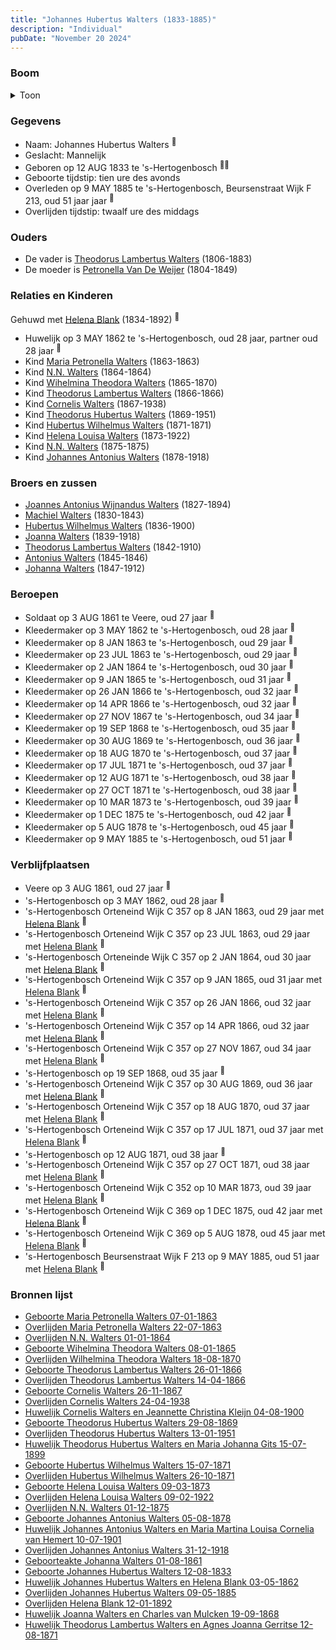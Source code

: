 ```yaml
---
title: "Johannes Hubertus Walters (1833-1885)"
description: "Individual"
pubDate: "November 20 2024"
---
```


### Boom
<details><summary>Toon</summary>

![test](https://www.plantuml.com/plantuml/svg/dPPRRzem583V_IkEseS-KP4BkLIeAr1OLxKKRRrecgRA40yyZ5tPGHMg-Ezp6WSwaqAKjzZ79-VpkVf2fLYcomL3Qaxv2vPu0MCycK-bMFAa9vYGa4hCbHOHdg8PJGXCg9mmad-JnKkwWWLPZ8bK-PPAYIGYNRqGzE6l4uQLWZS405qX4oBlPtGovqIfTdk1AJy_1m-j4Jg1qRifXNADe_iP4OcGImKtEBEIwgydpBGHTGHOmRTcinb50CTzRz0QTBM9jp-Ki6GDxRCn7g-Uno9D6Jax1oU47_qHE54pW2yVJgdvah5dp9FdYHHAZOMcoex7SDUxrySZ3qvKuqgR5bF2nq9DPfhKu8r8AhK2OnWUCOTB0a-4_YLoonPhja6tx_MzFMokRumr_KfiBHZUFUhZVho7hNtsIfA4ycccuHWDDtX76sWqDuPZHgUpTANvnQl6MoFZpaR3d43c3jiDewatCb4OeyBSjPXXhldWQlb9dC8ODj6k42yNEWzVDR9N4e23BehXjlCpYrwhp4C5ynLXX6FeCipdsv0rguJCSxI5xncUNmDFN-wwCzJQiLinWfwvKE1k0zZQ3Q3HlCMIOlYGdNOiuagN30rbK2S4hhxZmyqdsXlIuUdmT9VEgLJH1Lsj2EnHti0zqHbX2wfJnFIX4aUwLHmP5TPAql4mQcGg8MpkOQtIAMElYb_TeA0Dwj3wHQQMQ6zeUqBgnAGbY7v5nBoV1M6TpFIXCzAr6tjH9OT-tj5QbM1Z4x-Wf5qVzgUNHoDkET2NBrk-BHLbMPgMnRiIdnudUQ66JXrd1cPsbMclhKvx8vPKbHHHKAM8OjDnmte3OT3lQY-w-nfkUJCAgpMZotulWwjLuNkKrpi3jiDJmMbPk2izX5f5Dob9_eEada6DdTBICME-U2wqa1cesmqpk1fc2bbhnrgxrjgprlx_wz3-lxqEh7LehIDaXcFZbtxD9eJ_te2PkMGBN6IcW2tmaEcuji17fizPWZ3tbiu1MoCNnBk209dgiGKXCfbh2oA4BWXFz9l_7m00)
</details>

### Gegevens
- Naam: Johannes Hubertus Walters <sup><a href="../s00101/" style="text-decoration:none" title="Huwelijk Theodorus Hubertus Walters en Maria Johanna Gits 15-07-1899">:link:</a></sup>
- Geslacht: Mannelijk
- Geboren op 12 AUG 1833 te 's-Hertogenbosch <sup><a href="../s00111/" style="text-decoration:none" title="Geboorte Johannes Hubertus Walters 12-08-1833">:link:</a><a href="../s00110/" style="text-decoration:none" title="Huwelijk Johannes Hubertus Walters en Helena Blank 03-05-1862">:link:</a></sup>
- Geboorte tijdstip: tien ure des avonds
- Overleden op 9 MAY 1885 te 's-Hertogenbosch, Beursenstraat Wijk F 213, oud 51 jaar jaar <sup><a href="../s00128/" style="text-decoration:none" title="Overlijden Johannes Hubertus Walters 09-05-1885">:link:</a></sup>
- Overlijden tijdstip: twaalf ure des middags

### Ouders
- De vader is [Theodorus Lambertus Walters](../i00088/) (1806-1883)
- De moeder is [Petronella Van De Weijer](../i00089/) (1804-1849)

### Relaties en Kinderen

Gehuwd met [Helena Blank](../i00080/) (1834-1892) <sup><a href="../s00110/" style="text-decoration:none" title="Huwelijk Johannes Hubertus Walters en Helena Blank 03-05-1862">:link:</a></sup>
- Huwelijk op 3 MAY 1862 te 's-Hertogenbosch, oud 28 jaar, partner oud 28 jaar <sup><a href="../s00110/" style="text-decoration:none" title="Huwelijk Johannes Hubertus Walters en Helena Blank 03-05-1862">:link:</a></sup>
- Kind [Maria Petronella Walters](../i00090/) (1863-1863)
- Kind [N.N. Walters](../i00091/) (1864-1864)
- Kind [Wihelmina Theodora Walters](../i00092/) (1865-1870)
- Kind [Theodorus Lambertus Walters](../i00093/) (1866-1866)
- Kind [Cornelis Walters](../i00094/) (1867-1938)
- Kind [Theodorus Hubertus Walters](../i00075/) (1869-1951)
- Kind [Hubertus Wilhelmus Walters](../i00095/) (1871-1871)
- Kind [Helena Louisa Walters](../i00096/) (1873-1922)
- Kind [N.N. Walters](../i00097/) (1875-1875)
- Kind [Johannes Antonius Walters](../i00098/) (1878-1918)

### Broers en zussen
- [Joannes Antonius Wijnandus Walters](../i00103/) (1827-1894)
- [Machiel Walters](../i00104/) (1830-1843)
- [Hubertus Wilhelmus Walters](../i00105/) (1836-1900)
- [Joanna Walters](../i00106/) (1839-1918)
- [Theodorus Lambertus Walters](../i00107/) (1842-1910)
- [Antonius Walters](../i00108/) (1845-1846)
- [Johanna Walters](../i00109/) (1847-1912)

### Beroepen
- Soldaat op 3 AUG 1861 te Veere, oud 27 jaar <sup><a href="../s00211/" style="text-decoration:none" title="Geboorteakte Johanna Walters 01-08-1861 ">:link:</a></sup>
- Kleedermaker op 3 MAY 1862 te 's-Hertogenbosch, oud 28 jaar <sup><a href="../s00110/" style="text-decoration:none" title="Huwelijk Johannes Hubertus Walters en Helena Blank 03-05-1862">:link:</a></sup>
- Kleedermaker op 8 JAN 1863 te 's-Hertogenbosch, oud 29 jaar <sup><a href="../s00115/" style="text-decoration:none" title="Geboorte Maria Petronella Walters 07-01-1863">:link:</a></sup>
- Kleedermaker op 23 JUL 1863 te 's-Hertogenbosch, oud 29 jaar <sup><a href="../s00116/" style="text-decoration:none" title="Overlijden Maria Petronella Walters 22-07-1863">:link:</a></sup>
- Kleedermaker op 2 JAN 1864 te 's-Hertogenbosch, oud 30 jaar <sup><a href="../s00117/" style="text-decoration:none" title="Overlijden N.N. Walters 01-01-1864">:link:</a></sup>
- Kleedermaker op 9 JAN 1865 te 's-Hertogenbosch, oud 31 jaar <sup><a href="../s00118/" style="text-decoration:none" title="Geboorte Wihelmina Theodora Walters 08-01-1865">:link:</a></sup>
- Kleedermaker op 26 JAN 1866 te 's-Hertogenbosch, oud 32 jaar <sup><a href="../s00119/" style="text-decoration:none" title="Geboorte Theodorus Lambertus Walters 26-01-1866">:link:</a></sup>
- Kleedermaker op 14 APR 1866 te 's-Hertogenbosch, oud 32 jaar <sup><a href="../s00120/" style="text-decoration:none" title="Overlijden Theodorus Lambertus Walters 14-04-1866">:link:</a></sup>
- Kleedermaker op 27 NOV 1867 te 's-Hertogenbosch, oud 34 jaar <sup><a href="../s00121/" style="text-decoration:none" title="Geboorte Cornelis Walters 26-11-1867">:link:</a></sup>
- Kleedermaker op 19 SEP 1868 te 's-Hertogenbosch, oud 35 jaar <sup><a href="../s00151/" style="text-decoration:none" title="Huwelijk Joanna Walters en Charles van Mulcken 19-09-1868">:link:</a></sup>
- Kleedermaker op 30 AUG 1869 te 's-Hertogenbosch, oud 36 jaar <sup><a href="../s00100/" style="text-decoration:none" title="Geboorte Theodorus Hubertus Walters 29-08-1869">:link:</a></sup>
- Kleedermaker op 18 AUG 1870 te 's-Hertogenbosch, oud 37 jaar <sup><a href="../s00122/" style="text-decoration:none" title="Overlijden Wilhelmina Theodora Walters 18-08-1870">:link:</a></sup>
- Kleedermaker op 17 JUL 1871 te 's-Hertogenbosch, oud 37 jaar <sup><a href="../s00123/" style="text-decoration:none" title="Geboorte Hubertus Wilhelmus Walters 15-07-1871">:link:</a></sup>
- Kleedermaker op 12 AUG 1871 te 's-Hertogenbosch, oud 38 jaar <sup><a href="../s00153/" style="text-decoration:none" title="Huwelijk Theodorus Lambertus Walters en Agnes Joanna Gerritse 12-08-1871">:link:</a></sup>
- Kleedermaker op 27 OCT 1871 te 's-Hertogenbosch, oud 38 jaar <sup><a href="../s00124/" style="text-decoration:none" title="Overlijden Hubertus Wilhelmus Walters 26-10-1871">:link:</a></sup>
- Kleedermaker op 10 MAR 1873 te 's-Hertogenbosch, oud 39 jaar <sup><a href="../s00125/" style="text-decoration:none" title="Geboorte Helena Louisa Walters 09-03-1873">:link:</a></sup>
- Kleedermaker op 1 DEC 1875 te 's-Hertogenbosch, oud 42 jaar <sup><a href="../s00126/" style="text-decoration:none" title="Overlijden N.N. Walters 01-12-1875">:link:</a></sup>
- Kleedermaker op 5 AUG 1878 te 's-Hertogenbosch, oud 45 jaar <sup><a href="../s00127/" style="text-decoration:none" title="Geboorte Johannes Antonius Walters 05-08-1878">:link:</a></sup>
- Kleedermaker op 9 MAY 1885 te 's-Hertogenbosch, oud 51 jaar <sup><a href="../s00128/" style="text-decoration:none" title="Overlijden Johannes Hubertus Walters 09-05-1885">:link:</a></sup>

### Verblijfplaatsen
- Veere  op 3 AUG 1861, oud 27 jaar  <sup><a href="../s00211/" style="text-decoration:none" title="Geboorteakte Johanna Walters 01-08-1861 ">:link:</a></sup>
- 's-Hertogenbosch  op 3 MAY 1862, oud 28 jaar  <sup><a href="../s00110/" style="text-decoration:none" title="Huwelijk Johannes Hubertus Walters en Helena Blank 03-05-1862">:link:</a></sup>
- 's-Hertogenbosch Orteneind Wijk C 357 op 8 JAN 1863, oud 29 jaar met [Helena Blank](../i00080/) <sup><a href="../s00115/" style="text-decoration:none" title="Geboorte Maria Petronella Walters 07-01-1863">:link:</a></sup>
- 's-Hertogenbosch Orteneind Wijk C 357 op 23 JUL 1863, oud 29 jaar met [Helena Blank](../i00080/) <sup><a href="../s00116/" style="text-decoration:none" title="Overlijden Maria Petronella Walters 22-07-1863">:link:</a></sup>
- 's-Hertogenbosch Orteneinde Wijk C 357 op 2 JAN 1864, oud 30 jaar met [Helena Blank](../i00080/) <sup><a href="../s00117/" style="text-decoration:none" title="Overlijden N.N. Walters 01-01-1864">:link:</a></sup>
- 's-Hertogenbosch Orteneind Wijk C 357 op 9 JAN 1865, oud 31 jaar met [Helena Blank](../i00080/) <sup><a href="../s00118/" style="text-decoration:none" title="Geboorte Wihelmina Theodora Walters 08-01-1865">:link:</a></sup>
- 's-Hertogenbosch Orteneind Wijk C 357 op 26 JAN 1866, oud 32 jaar met [Helena Blank](../i00080/) <sup><a href="../s00119/" style="text-decoration:none" title="Geboorte Theodorus Lambertus Walters 26-01-1866">:link:</a></sup>
- 's-Hertogenbosch Orteneind Wijk C 357 op 14 APR 1866, oud 32 jaar met [Helena Blank](../i00080/) <sup><a href="../s00120/" style="text-decoration:none" title="Overlijden Theodorus Lambertus Walters 14-04-1866">:link:</a></sup>
- 's-Hertogenbosch Orteneind Wijk C 357 op 27 NOV 1867, oud 34 jaar met [Helena Blank](../i00080/) <sup><a href="../s00121/" style="text-decoration:none" title="Geboorte Cornelis Walters 26-11-1867">:link:</a></sup>
- 's-Hertogenbosch  op 19 SEP 1868, oud 35 jaar  <sup><a href="../s00151/" style="text-decoration:none" title="Huwelijk Joanna Walters en Charles van Mulcken 19-09-1868">:link:</a></sup>
- 's-Hertogenbosch Orteneind Wijk C 357 op 30 AUG 1869, oud 36 jaar met [Helena Blank](../i00080/) <sup><a href="../s00100/" style="text-decoration:none" title="Geboorte Theodorus Hubertus Walters 29-08-1869">:link:</a></sup>
- 's-Hertogenbosch Orteneind Wijk C 357 op 18 AUG 1870, oud 37 jaar met [Helena Blank](../i00080/) <sup><a href="../s00122/" style="text-decoration:none" title="Overlijden Wilhelmina Theodora Walters 18-08-1870">:link:</a></sup>
- 's-Hertogenbosch Orteneind Wijk C 357 op 17 JUL 1871, oud 37 jaar met [Helena Blank](../i00080/) <sup><a href="../s00123/" style="text-decoration:none" title="Geboorte Hubertus Wilhelmus Walters 15-07-1871">:link:</a></sup>
- 's-Hertogenbosch  op 12 AUG 1871, oud 38 jaar  <sup><a href="../s00153/" style="text-decoration:none" title="Huwelijk Theodorus Lambertus Walters en Agnes Joanna Gerritse 12-08-1871">:link:</a></sup>
- 's-Hertogenbosch Orteneind Wijk C 357 op 27 OCT 1871, oud 38 jaar met [Helena Blank](../i00080/) <sup><a href="../s00124/" style="text-decoration:none" title="Overlijden Hubertus Wilhelmus Walters 26-10-1871">:link:</a></sup>
- 's-Hertogenbosch Orteneind Wijk C 352 op 10 MAR 1873, oud 39 jaar met [Helena Blank](../i00080/) <sup><a href="../s00125/" style="text-decoration:none" title="Geboorte Helena Louisa Walters 09-03-1873">:link:</a></sup>
- 's-Hertogenbosch Orteneind Wijk C 369 op 1 DEC 1875, oud 42 jaar met [Helena Blank](../i00080/) <sup><a href="../s00126/" style="text-decoration:none" title="Overlijden N.N. Walters 01-12-1875">:link:</a></sup>
- 's-Hertogenbosch Orteneind Wijk C 369 op 5 AUG 1878, oud 45 jaar met [Helena Blank](../i00080/) <sup><a href="../s00127/" style="text-decoration:none" title="Geboorte Johannes Antonius Walters 05-08-1878">:link:</a></sup>
- 's-Hertogenbosch Beursenstraat Wijk F 213 op 9 MAY 1885, oud 51 jaar met [Helena Blank](../i00080/) <sup><a href="../s00128/" style="text-decoration:none" title="Overlijden Johannes Hubertus Walters 09-05-1885">:link:</a></sup>

### Bronnen lijst
- [Geboorte Maria Petronella Walters 07-01-1863](../s00115/)
- [Overlijden Maria Petronella Walters 22-07-1863](../s00116/)
- [Overlijden N.N. Walters 01-01-1864](../s00117/)
- [Geboorte Wihelmina Theodora Walters 08-01-1865](../s00118/)
- [Overlijden Wilhelmina Theodora Walters 18-08-1870](../s00122/)
- [Geboorte Theodorus Lambertus Walters 26-01-1866](../s00119/)
- [Overlijden Theodorus Lambertus Walters 14-04-1866](../s00120/)
- [Geboorte Cornelis Walters 26-11-1867](../s00121/)
- [Overlijden Cornelis Walters 24-04-1938](../s00135/)
- [Huwelijk Cornelis Walters en Jeannette Christina Kleijn 04-08-1900](../s00130/)
- [Geboorte Theodorus Hubertus Walters 29-08-1869](../s00100/)
- [Overlijden Theodorus Hubertus Walters 13-01-1951](../s00109/)
- [Huwelijk Theodorus Hubertus Walters en Maria Johanna Gits 15-07-1899](../s00101/)
- [Geboorte Hubertus Wilhelmus Walters 15-07-1871](../s00123/)
- [Overlijden Hubertus Wilhelmus Walters 26-10-1871](../s00124/)
- [Geboorte Helena Louisa Walters 09-03-1873](../s00125/)
- [Overlijden Helena Louisa Walters 09-02-1922](../s00134/)
- [Overlijden N.N. Walters 01-12-1875](../s00126/)
- [Geboorte Johannes Antonius Walters 05-08-1878](../s00127/)
- [Huwelijk Johannes Antonius Walters en Maria Martina Louisa Cornelia van Hemert 10-07-1901](../s00132/)
- [Overlijden Johannes Antonius Walters 31-12-1918](../s00133/)
- [Geboorteakte Johanna Walters 01-08-1861 ](../s00211/)
- [Geboorte Johannes Hubertus Walters 12-08-1833](../s00111/)
- [Huwelijk Johannes Hubertus Walters en Helena Blank 03-05-1862](../s00110/)
- [Overlijden Johannes Hubertus Walters 09-05-1885](../s00128/)
- [Overlijden Helena Blank 12-01-1892](../s00129/)
- [Huwelijk Joanna Walters en Charles van Mulcken 19-09-1868](../s00151/)
- [Huwelijk Theodorus Lambertus Walters en Agnes Joanna Gerritse 12-08-1871](../s00153/)